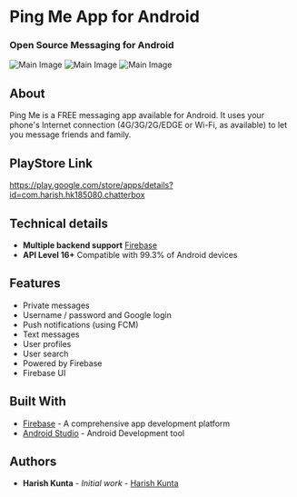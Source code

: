 # Ping Me App for Android
### Open Source Messaging for Android

![Main Image](https://github.com/harishtanu007/PingMe/blob/master/content/images/ChatPage.png)
![Main Image](https://github.com/harishtanu007/PingMe/blob/master/content/images/LoginPage.png)
![Main Image](https://github.com/harishtanu007/PingMe/blob/master/content/images/ProfilePage.png)

## About
Ping Me is a FREE messaging app available for Android. It uses your phone's Internet connection (4G/3G/2G/EDGE or Wi-Fi, as available) to let you message friends and family.

## PlayStore Link

https://play.google.com/store/apps/details?id=com.harish.hk185080.chatterbox

## Technical details

- **Multiple backend support** [Firebase](https://firebase.google.com/)
- **API Level 16+** Compatible with 99.3% of Android devices

## Features

- Private messages
- Username / password and Google login
- Push notifications (using FCM)
- Text messages
- User profiles
- User search
- Powered by Firebase
- Firebase UI

## Built With

* [Firebase](https://firebase.google.com/) - A comprehensive app development platform
* [Android Studio](https://developer.android.com/studio) - Android Development tool

## Authors

* **Harish Kunta** - *Initial work* - [Harish Kunta](https://github.com/harishtanu007)
